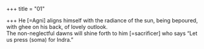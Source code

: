 +++
title = "01"

+++
He [=Agni] aligns himself with the radiance of the sun, being bepoured,  with ghee on his back, of lovely outlook.  
The non-neglectful dawns will shine forth to him [=sacrificer] who says  “Let us press (soma) for Indra.”  